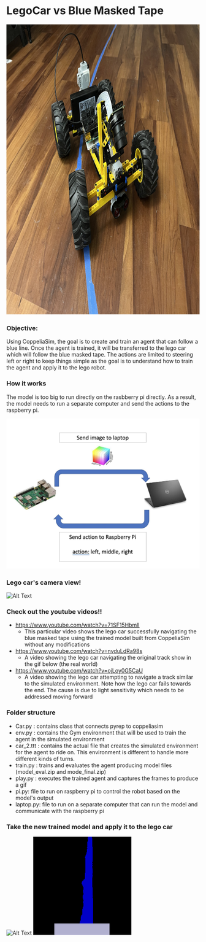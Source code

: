 
# LegoCar vs Blue Masked Tape

<img height="756" src="visuals/LegoCar.png" width="1008"/>


### Objective:
Using CoppeliaSim, the goal is to create and train an agent that can follow a blue line. Once the agent is trained, it will
be transferred to the lego car which will follow the blue masked tape. The actions are limited to steering left or right to keep things simple
as the goal is to understand how to train the agent and apply it to the lego robot.

### How it works
The  model is too big to run directly on the rasbberry pi directly. As a result, the model needs to run a separate computer and send the actions 
to the raspberry pi.


<img src="visuals/workflow.png"/>

### Lego car's camera view!
![Alt Text](visuals/Lego_camera_view.gif)


### Check out the youtube videos!!

- https://www.youtube.com/watch?v=71SF15HbmlI
  - This particular video shows the lego car successfully navigating the blue masked tape using the trained model built from CoppeliaSim without any modifications  
- https://www.youtube.com/watch?v=nvduLdRa98s
  - A video showing the lego car navigating the original track show in the gif below (the real world)
- https://www.youtube.com/watch?v=ojLoy0G5CaU
  - A video showing the lego car attempting to navigate a track similar to the simulated environment. 
    Note how the lego car fails towards the end. The cause is due to light 
    sensitivity which needs to be addressed moving forward 




### Folder structure

- Car.py : contains class that connects pyrep to coppeliasim
- env.py : contains the Gym environment that will be used to train the agent in the simulated environment
- car_2.ttt : contains the actual file that creates the simulated environment for the agent to ride on. 
  This environment is different to handle more different kinds of turns.
- train.py : trains and evaluates the agent producing model files (model_eval.zip and mode_final.zip)
- play.py : executes the trained agent and captures the frames to produce a gif
- pi.py: file to run on raspberry pi to control the robot based on the model's output
- laptop.py: file to run on a separate computer that can run the model and communicate with the raspberry pi






### Take the new trained model and apply it to the lego car
![Alt Text](Lego_raw.gif)
![Alt Text](Lego_transformed.gif)